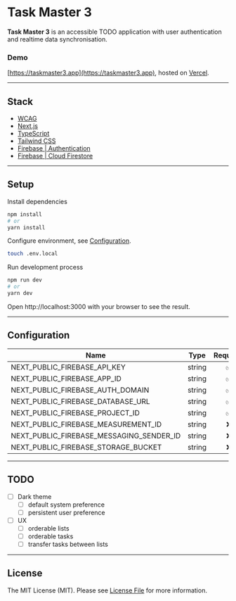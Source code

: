 # Task Master 3

**Task Master 3** is an accessible TODO application with user authentication and realtime data synchronisation.

### Demo

[https://taskmaster3.app](https://taskmaster3.app), hosted on [Vercel](https://vercel.com/docs).

---

## Stack

-   [WCAG](https://www.w3.org/WAI/standards-guidelines/wcag)
-   [Next.js](https://nextjs.org/docs)
-   [TypeScript](https://www.typescriptlang.org/docs)
-   [Tailwind CSS](https://tailwindcss.com/docs)
-   [Firebase | Authentication](https://firebase.google.com/docs/auth)
-   [Firebase | Cloud Firestore](https://firebase.google.com/docs/firestore)

---

## Setup

Install dependencies

```bash
npm install
# or
yarn install
```

Configure environment, see [Configuration](#configuration).

```bash
touch .env.local
```

Run development process

```bash
npm run dev
# or
yarn dev
```

Open http://localhost:3000 with your browser to see the result.

---

## Configuration

| Name                                     | Type   | Required |
| ---------------------------------------- | ------ | :------: |
| NEXT_PUBLIC_FIREBASE_API_KEY             | string |    ✅    |
| NEXT_PUBLIC_FIREBASE_APP_ID              | string |    ✅    |
| NEXT_PUBLIC_FIREBASE_AUTH_DOMAIN         | string |    ✅    |
| NEXT_PUBLIC_FIREBASE_DATABASE_URL        | string |    ✅    |
| NEXT_PUBLIC_FIREBASE_PROJECT_ID          | string |    ✅    |
| NEXT_PUBLIC_FIREBASE_MEASUREMENT_ID      | string |    ❌    |
| NEXT_PUBLIC_FIREBASE_MESSAGING_SENDER_ID | string |    ❌    |
| NEXT_PUBLIC_FIREBASE_STORAGE_BUCKET      | string |    ❌    |

---

## TODO

-   [ ] Dark theme
    -   [ ] default system preference
    -   [ ] persistent user preference
-   [ ] UX
    -   [ ] orderable lists
    -   [ ] orderable tasks
    -   [ ] transfer tasks between lists

---

## License

The MIT License (MIT). Please see [License File](LICENSE.md) for more information.
